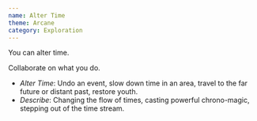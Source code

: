 ```yaml
---
name: Alter Time
theme: Arcane
category: Exploration
---
```


You can alter time. 

Collaborate on what you do.

* *Alter Time*: Undo an event, slow down time in an area, travel to the far future or distant past, restore youth.
* *Describe*: Changing the flow of times, casting powerful chrono-magic, stepping out of the time stream.
